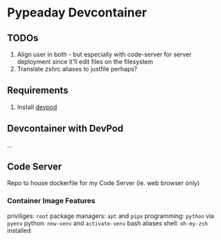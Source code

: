 # Pypeaday Devcontainer

## TODOs

1. Align user in both - but especially with code-server for server deployment since it'll edit files on the filesystem
2. Translate zshrc aliases to justfile perhaps?

## Requirements

1. Install [devpod](https://devpod.sh/docs/getting-started/install)

## Devcontainer with DevPod

...

## Code Server

Repo to house dockerfile for my Code Server (ie. web browser only)

### Container Image Features

priviliges: `root`
package managers: `apt` and `pipx`
programming: `python` via `pyenv`
python: `new-venv` and `activate-venv` bash aliases
shell: `oh-my-zsh` installed
